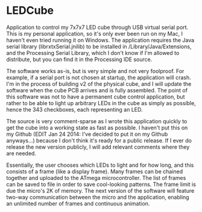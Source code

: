 LEDCube
=======

Application to control my 7x7x7 LED cube through USB virtual serial port. This is my personal application, so it's only ever been run on my Mac, I haven't even tried running it on Windows. The application requires the Java serial library (librxtxSerial.jnilib) to be installed in /Library/Java/Extensions, and the Processing Serial Library, which I don't know if I'm allowed to distribute, but you can find it in the Processing IDE source.
 
The software works as-is, but is very simple and not very foolproof. For example, if a serial port is not chosen at startup, the application will crash. I'm in the process of building v2 of the physical cube, and I will update the software when the cube PCB arrives and is fully assembled. The point of this software was not to have a permanent cube control application, but rather to be able to light up arbitrary LEDs in the cube as simply as possible, hence the 343 checkboxes, each representing an LED.
  
The source is very comment-sparse as I wrote this application quickly to get the cube into a working state as fast as possible. I haven't put this on my Github (EDIT Jan 24 2014: I've decided to put it on my Github anyways...) because I don't think it's ready for a public release. If I ever do release the new version publicly,  I will add relevant comments where they are needed.
  
Essentially, the user chooses which LEDs to light and for how long, and this consists of a frame (like a display frame). Many frames can be chained together and uploaded to the ATmega microcontroller. The list of frames can be saved to file in order to save cool-looking patterns. The frame limit is due the micro's 2K of memory. The next version of the software will feature two-way communication between the micro and the application, enabling an unlimited number of frames and continuous animation.
 
